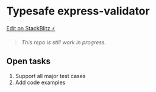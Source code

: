 # Typesafe express-validator

[Edit on StackBlitz ⚡️](https://stackblitz.com/edit/node-q8k43c)

> _This repo is still work in progress._

## Open tasks

1. Support all major test cases
2. Add code examples
